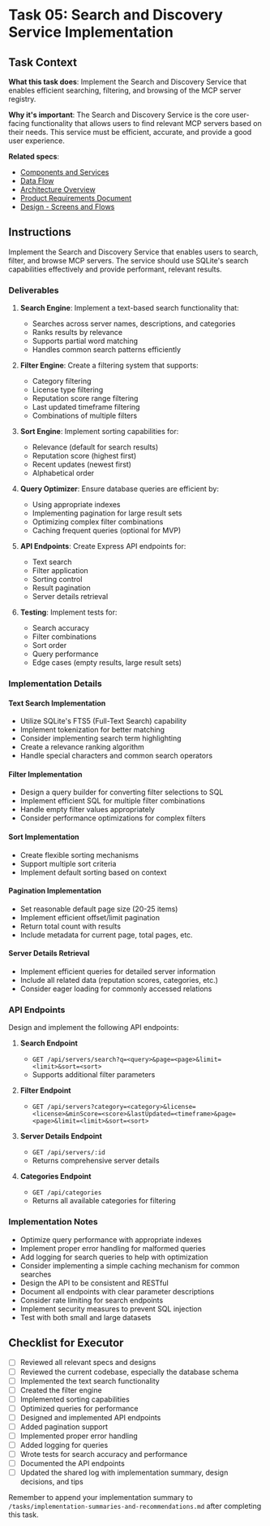 # Task 05: Search and Discovery Service Implementation

## Task Context

**What this task does**: Implement the Search and Discovery Service that enables efficient searching, filtering, and browsing of the MCP server registry.

**Why it's important**: The Search and Discovery Service is the core user-facing functionality that allows users to find relevant MCP servers based on their needs. This service must be efficient, accurate, and provide a good user experience.

**Related specs**:
- [Components and Services](/architecture/components.md)
- [Data Flow](/architecture/data-flow.md)
- [Architecture Overview](/architecture/overview.md)
- [Product Requirements Document](/product/PRD.md)
- [Design - Screens and Flows](/design/screens.md)

## Instructions

Implement the Search and Discovery Service that enables users to search, filter, and browse MCP servers. The service should use SQLite's search capabilities effectively and provide performant, relevant results.

### Deliverables

1. **Search Engine**: Implement a text-based search functionality that:
   - Searches across server names, descriptions, and categories
   - Ranks results by relevance
   - Supports partial word matching
   - Handles common search patterns efficiently

2. **Filter Engine**: Create a filtering system that supports:
   - Category filtering
   - License type filtering
   - Reputation score range filtering
   - Last updated timeframe filtering
   - Combinations of multiple filters

3. **Sort Engine**: Implement sorting capabilities for:
   - Relevance (default for search results)
   - Reputation score (highest first)
   - Recent updates (newest first)
   - Alphabetical order

4. **Query Optimizer**: Ensure database queries are efficient by:
   - Using appropriate indexes
   - Implementing pagination for large result sets
   - Optimizing complex filter combinations
   - Caching frequent queries (optional for MVP)

5. **API Endpoints**: Create Express API endpoints for:
   - Text search
   - Filter application
   - Sorting control
   - Result pagination
   - Server details retrieval

6. **Testing**: Implement tests for:
   - Search accuracy
   - Filter combinations
   - Sort order
   - Query performance
   - Edge cases (empty results, large result sets)

### Implementation Details

#### Text Search Implementation
- Utilize SQLite's FTS5 (Full-Text Search) capability
- Implement tokenization for better matching
- Consider implementing search term highlighting
- Create a relevance ranking algorithm
- Handle special characters and common search operators

#### Filter Implementation
- Design a query builder for converting filter selections to SQL
- Implement efficient SQL for multiple filter combinations
- Handle empty filter values appropriately
- Consider performance optimizations for complex filters

#### Sort Implementation
- Create flexible sorting mechanisms
- Support multiple sort criteria
- Implement default sorting based on context

#### Pagination Implementation
- Set reasonable default page size (20-25 items)
- Implement efficient offset/limit pagination
- Return total count with results
- Include metadata for current page, total pages, etc.

#### Server Details Retrieval
- Implement efficient queries for detailed server information
- Include all related data (reputation scores, categories, etc.)
- Consider eager loading for commonly accessed relations

### API Endpoints

Design and implement the following API endpoints:

1. **Search Endpoint**
   - `GET /api/servers/search?q=<query>&page=<page>&limit=<limit>&sort=<sort>`
   - Supports additional filter parameters

2. **Filter Endpoint**
   - `GET /api/servers?category=<category>&license=<license>&minScore=<score>&lastUpdated=<timeframe>&page=<page>&limit=<limit>&sort=<sort>`

3. **Server Details Endpoint**
   - `GET /api/servers/:id`
   - Returns comprehensive server details

4. **Categories Endpoint**
   - `GET /api/categories`
   - Returns all available categories for filtering

### Implementation Notes

- Optimize query performance with appropriate indexes
- Implement proper error handling for malformed queries
- Add logging for search queries to help with optimization
- Consider implementing a simple caching mechanism for common searches
- Design the API to be consistent and RESTful
- Document all endpoints with clear parameter descriptions
- Consider rate limiting for search endpoints
- Implement security measures to prevent SQL injection
- Test with both small and large datasets

## Checklist for Executor

- [ ] Reviewed all relevant specs and designs
- [ ] Reviewed the current codebase, especially the database schema
- [ ] Implemented the text search functionality
- [ ] Created the filter engine
- [ ] Implemented sorting capabilities
- [ ] Optimized queries for performance
- [ ] Designed and implemented API endpoints
- [ ] Added pagination support
- [ ] Implemented proper error handling
- [ ] Added logging for queries
- [ ] Wrote tests for search accuracy and performance
- [ ] Documented the API endpoints
- [ ] Updated the shared log with implementation summary, design decisions, and tips

Remember to append your implementation summary to `/tasks/implementation-summaries-and-recommendations.md` after completing this task. 